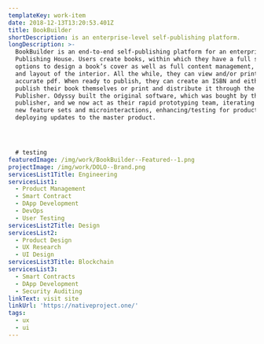 ```yaml
---
templateKey: work-item
date: 2018-12-13T13:20:53.401Z
title: BookBuilder
shortDescription: is an enterprise-level self-publishing platform.
longDescription: >-
  BookBuilder is an end-to-end self-publishing platform for an enterprise level
  Publishing House. Users create books, within which they have a full suite of
  options to design a book’s cover as well as full content management, design,
  and layout of the interior. All the while, they can view and/or print an
  accurate pdf. When ready to publish, they can create an ISBN and either
  publish their book themselves or print and distribute it through the
  Publisher. Odyssy built the original software, which was bought by the larger
  publisher, and we now act as their rapid prototyping team, iterating through
  new feature sets and microinteractions, enhancing/testing for production, and
  deploying updates to the master product.




  # testing
featuredImage: /img/work/BookBuilder--Featured--1.png
projectImage: /img/work/DOLO--Brand.png
servicesList1Title: Engineering
servicesList1:
  - Product Management
  - Smart Contract
  - DApp Development
  - DevOps
  - User Testing
servicesList2Title: Design
servicesList2:
  - Product Design
  - UX Research
  - UI Design
servicesList3Title: Blockchain
servicesList3:
  - Smart Contracts
  - DApp Development
  - Security Auditing
linkText: visit site
linkUrl: 'https://nativeproject.one/'
tags:
  - ux
  - ui
---
```



